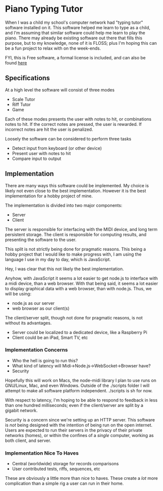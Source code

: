Piano Typing Tutor
==================

When I was a child my school's computer network had "typing tutor" software 
installed on it.  This software helped me learn to type as a child, and I'm 
assuming that similar software could help me learn to play the piano.  There
may already be existing software out there that fills this purpose, but to my
knowledge, none of it is FLOSS; plus I'm hoping this can be a fun project to
relax with on the week-ends.

FYI, this is Free software, a formal license is included, and can also be found
[here](http://www.gnu.org/licenses/gpl.html "GPL Version 3")

## Specifications

At a high level the software will consist of three modes

* Scale Tutor
* Riff Tutor
* Game

Each of these modes presents the user with notes to hit, or combinations notes
to hit.  If the correct notes are pressed, the user is rewarded.  If incorrect
notes are hit the user is penalized.  

Loosely the software can be considered to perform three tasks

* Detect input from keyboard (or other device)
* Present user with notes to hit
* Compare input to output

## Implementation

There are many ways this software could be implemented.  My choice is likely not
even close to the best implementation.  However it is the best implementation
for a hobby project of mine.

The implementation is divided into two major components:

* Server
* Client

The server is responsible for interfacing with the MIDI device, and long term
persistent storage.  The client is responsible for computing results, and 
presenting the software to the user.

This split is not strictly being done for pragmatic reasons.  This being a hobby
project that I would like to make progress with, I am using the language I use
in my day to day, which is JavaScript.

Hey, I was clear that this not likely the best implementation.

Anyhow, with JavaScript it seems a lot easier to get node.js to interface with
a midi device, than a web browser.  With that being said, it seems a lot easier
to display graphical data with a web browser, than with node.js. Thus, we will
be using:

* node.js as our server
* web browser as our client(s)

The client/server split, though not done for pragmatic reasons, is not without
its advantages.

* Server could be localized to a dedicated device, like a Raspberry Pi
* Client could be an iPad, Smart TV, etc


### Implementation Concerns

* Who the hell is going to run this?
* What kind of latency will Midi->Node.js->WebSocket->Browser have?
* Security

Hopefully this will work on Macs, the node-midi library I plan to use runs on
GNU/Linux, Mac, and even Windows.  Outside of the ./scripts folder I will
attempt to make all software platform independent.  ./scripts is sh for now.

With respect to latency, I'm hoping to be able to respond to feedback in less
than one hundred milliseconds; even if the client/server are split by a gigabit
network.

Security is a concern since we're setting up an HTTP server.  This software is
*not* being designed with the intention of being run on the open internet.
Users are expected to run their servers in the privacy of their private networks
(homes), or within the confines of a *single* computer, working as both client,
and server.

### Implementation Nice To Haves

* Central (worldwide) storage for records comparisons
* User contributed tests, riffs, sequences, etc

These are obviously a little more than nice to haves.  These create a *lot* more 
complication than a simple rig a user can run in their home.
